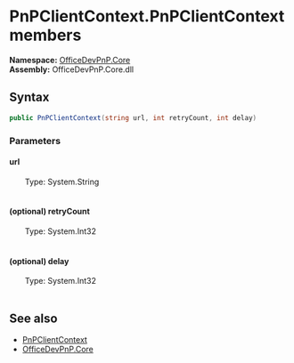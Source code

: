 # PnPClientContext.PnPClientContext members 
  

**Namespace:** [OfficeDevPnP.Core](OfficeDevPnP.Core.md)  
**Assembly:** OfficeDevPnP.Core.dll  
## Syntax
```C#
public PnPClientContext(string url, int retryCount, int delay)
```
### Parameters
#### url  
&emsp;&emsp;Type: System.String  
&emsp;&emsp;  


#### (optional) retryCount  
&emsp;&emsp;Type: System.Int32  
&emsp;&emsp;  


#### (optional) delay  
&emsp;&emsp;Type: System.Int32  
&emsp;&emsp;  


## See also
- [PnPClientContext](OfficeDevPnP.Core.PnPClientContext.md)
- [OfficeDevPnP.Core](OfficeDevPnP.Core.md)
